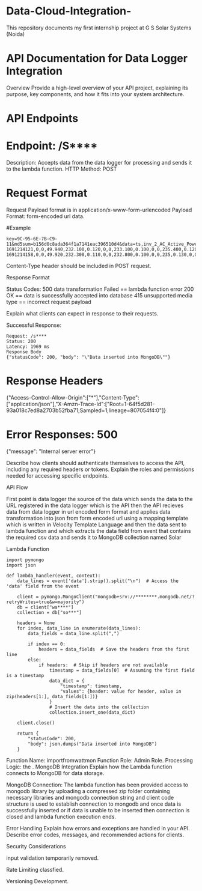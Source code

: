 # Data-Cloud-Integration-
This repository documents my first internship project at G S Solar Systems (Noida)

# API Documentation for Data Logger Integration
Overview
Provide a high-level overview of your API project, explaining its purpose, key components, and how it fits into your system architecture.

# API Endpoints

# Endpoint: /S****

Description: Accepts data from the data logger for processing and sends it to the lambda function.
HTTP Method: POST
# Request Format
Request Payload format is in application/x-www-form-urlencoded 
Payload Format: form-encoded url data.

#Example
```
key=9C-95-6E-7B-C9-11&md5sum=b156d0c8ada364f1a7141eac396510d4&data=ts,inv_2_AC_Active_Power,inv_2_AC_Reactive_Power,inv_2_AC_Frequency,inv_2_AC_Voltage_AN,inv_2_AC_Current_A,inv_2_AC_Active_Power_A,inv_2_AC_PF_A,inv_2_AC_Voltage_BN,inv_2_AC_Current_B,inv_2_AC_Active_Power_B,inv_2_AC_PF_B,inv_2_AC_Voltage_CN,inv_2_AC_Current_C,inv_2_AC_Active_Power_C,inv_2_AC_PF_C,inv_2_DC_Voltage_1,inv_2_DC_Current_1,inv_2_DC_Power_1,inv_2_DC_Voltage_2,inv_2_DC_Current_2,inv_2_DC_Power_2,inv_2_DC_Voltage_3,inv_2_DC_Current_3,inv_2_DC_Power_3,inv_2_DC_Voltage_4,inv_2_DC_Current_4,inv_2_DC_Power_4,inv_2_DC_Voltage_5,inv_2_DC_Current_5,inv_2_DC_Power_5,inv_2_DC_Voltage_6,inv_2_DC_Current_6,inv_2_DC_Power_6,inv_2_DC_Voltage_7,inv_2_DC_Current_7,inv_2_DC_Power_7,inv_2_DC_Voltage_8,inv_2_DC_Current_8,inv_2_DC_Power_8,inv_2_DC_Voltage_9,inv_2_DC_Current_9,inv_2_DC_Power_9,inv_2_DC_Voltage_10,inv_2_DC_Current_10,inv_2_DC_Power_10,inv_2_DC_Voltage_11,inv_2_DC_Current_11,inv_2_DC_Power_11,inv_2_DC_Voltage_12,inv_2_DC_Current_12,inv_2_DC_Power_12,inv_2_kWh_Day_Active,inv_2_kWh_Total_Active,inv_2_Status_Code,inv_2_Event_Code,inv_2_percent,inv_1_AC_Active_Power,inv_1_AC_Reactive_Power,inv_1_AC_Frequency,inv_1_kWh_Total_Active,inv_1_kWh_Day_Active,inv_1_Status_Code,inv_1_Event_Code,inv_1_Event_Code_2,inv_1_Event_Code_3,inv_1_Event_Code_4,inv_1_Event_Code_5,inv_1_DC_Voltage_1,inv_1_DC_Current_1,inv_1_DC_Voltage_2,inv_1_DC_Current_2,inv_1_DC_Voltage_3,inv_1_DC_Current_3,inv_1_DC_Power_1,inv_1_DC_Power_2,inv_1_DC_Power_3,inv_1_AC_Voltage_AN,inv_1_AC_Current_A,inv_1_AC_Voltage_BN,inv_1_AC_Current_B,inv_1_AC_Voltage_CN,inv_1_AC_Current_C,inv_1_Temperature_Internal,inv_1_Current_String_1,inv_1_Current_String_2,inv_1_Current_String_3,inv_1_Current_String_4,inv_1_Current_String_5,inv_1_Current_String_6,inv_1_Current_String_7,inv_1_Current_String_8,inv_1_Current_String_9,inv_1_Current_String_10,inv_1_Current_String_11,inv_1_Current_String_12,inv_1_percent,meter_grid_AC_Active_Power,meter_grid_AC_Reactive_Power,meter_grid_AC_Apparent_Power,meter_grid_kWh_Total_Import,meter_grid_AC_Voltage_AN,meter_grid_AC_Voltage_BN,meter_grid_AC_Voltage_CN,meter_grid_AC_Voltage_AB,meter_grid_AC_Voltage_BC,meter_grid_AC_Voltage_CA,meter_grid_AC_Current_A,meter_grid_AC_Current_B,meter_grid_AC_Current_C,meter_grid_AC_Active_Power_A,meter_grid_AC_Active_Power_B,meter_grid_AC_Active_Power_C,meter_grid_AC_Apparent_Power_A,meter_grid_AC_Apparent_Power_B,meter_grid_AC_Apparent_Power_C,meter_grid_AC_Reactive_Power_A,meter_grid_AC_Reactive_Power_B,meter_grid_AC_Reactive_Power_C,meter_grid_AC_PF,meter_grid_AC_Frequency,meter_grid_kVAh_Total_Import,meter_grid_kVARh_Total_Import,meter_grid_kVARh_Total_Export,meter_DG125_AC_Active_Power,meter_DG125_AC_Reactive_Power,meter_DG125_AC_Apparent_Power,meter_DG125_kWh_Total_Import,meter_DG125_AC_Voltage_AN,meter_DG125_AC_Voltage_BN,meter_DG125_AC_Voltage_CN,meter_DG125_AC_Voltage_AB,meter_DG125_AC_Voltage_BC,meter_DG125_AC_Voltage_CA,meter_DG125_AC_Current_A,meter_DG125_AC_Current_B,meter_DG125_AC_Current_C,meter_DG125_AC_Active_Power_A,meter_DG125_AC_Active_Power_B,meter_DG125_AC_Active_Power_C,meter_DG125_AC_Apparent_Power_A,meter_DG125_AC_Apparent_Power_B,meter_DG125_AC_Apparent_Power_C,meter_DG125_AC_Reactive_Power_A,meter_DG125_AC_Reactive_Power_B,meter_DG125_AC_Reactive_Power_C,meter_DG125_AC_PF,meter_DG125_AC_Frequency,meter_DG125_kVAh_Total_Import,meter_DG125_kVARh_Total_Import,meter_DG125_kVARh_Total_Export,meter_DG250_AC_Active_Power,meter_DG250_AC_Reactive_Power,meter_DG250_AC_Apparent_Power,meter_DG250_kWh_Total_Import,meter_DG250_AC_Voltage_AN,meter_DG250_AC_Voltage_BN,meter_DG250_AC_Voltage_CN,meter_DG250_AC_Voltage_AB,meter_DG250_AC_Voltage_BC,meter_DG250_AC_Voltage_CA,meter_DG250_AC_Current_A,meter_DG250_AC_Current_B,meter_DG250_AC_Current_C,meter_DG250_AC_Active_Power_A,meter_DG250_AC_Active_Power_B,meter_DG250_AC_Active_Power_C,meter_DG250_AC_Apparent_Power_A,meter_DG250_AC_Apparent_Power_B,meter_DG250_AC_Apparent_Power_C,meter_DG250_AC_Reactive_Power_A,meter_DG250_AC_Reactive_Power_B,meter_DG250_AC_Reactive_Power_C,meter_DG250_AC_PF,meter_DG250_AC_Frequency,meter_DG250_kVAh_Total_Import,meter_DG250_kVARh_Total_Import,meter_DG250_kVARh_Total_Export,eb_state,kWh_Curtailment_Day,kWh_Curtailment_Lifetime,kWh_Curtailment_DG_Day,kWh_Curtailment_Grid_Day
1691214121,0,0,49.940,232.100,0.120,0,0,233.100,0.100,0,0,235.400,0.120,0,0,490.100,0,0,490.200,0,0,276.200,0,0,490,0,0,490,0,0,490.100,0,0,490.400,0,0,490.100,0,0,489.900,0,0,489.600,0,0,96.600,0,0,96,0,0,0,26852.400,0,0,0,0,0,0,16095,170.800,0,0,0,0,0,0,0,0,0,0,0,0,0,0,0,0,0,0,0,0,0,0,0,0,0,0,0,0,0,0,0,0,0,0,0,60185.984,-14305.585,61893.344,11868.400,234.840,233.440,232.690,405.390,403.900,404.800,87.664,103.856,72.824,20249.582,23392.458,16985.238,20642.376,24265.726,16985.238,-4007.763,-6451.228,-3846.593,-0.972,49.940,12596.900,645.800,2867,0,0,0,350.200,0,0,0,0,0,0,0,0,0,0,0,0,0,0,0,0,0,0,0,0,357.800,1.900,66.700,0,0,0,883.300,0,0,0,0,0,0,0,0,0,0,0,0,0,0,0,0,0,0,0,0,918.800,122.800,94.300,0,0,0,0,0
1691214158,0,0,49.920,232.300,0.110,0,0,232.800,0.100,0,0,235,0.130,0,0,493.400,0,0,493.600,0,0,277.200,0,0,493.300,0,0,493.300,0,0,493.400,0,0,493.800,0,0,493.300,0,0,493.300,0,0,493,0,0,97.200,0,0,96.700,0,0,0,26852.400,0,0,0,0,0,0,16095,170.800,0,0,0,0,0,0,0,0,0,0,0,0,0,0,0,0,0,0,0,0,0,0,0,0,0,0,0,0,0,0,0,0,0,0,0,61599.024,-14434.688,63296.924,11869,234.630,233.250,232.460,405.020,403.540,404.420,89.472,105.704,75.400,20582.072,23784.232,17527.482,20992.814,24655.458,17527.482,-4132.382,-6496.302,-3915.754,-0.973,49.923,12597.600,645.800,2867.200,0,0,0,350.200,0,0,0,0,0,0,0,0,0,0,0,0,0,0,0,0,0,0,0,0,357.800,1.900,66.700,0,0,0,883.300,0,0,0,0,0,0,0,0,0,0,0,0,0,0,0,0,0,0,0,0,918.800,122.800,94.300,0,0,0,0,0

```


Content-Type header should be included in POST request.

Response Format

Status Codes: 500 data transformation Failed  == lambda function error 
              200 OK                          == data is successfully accepted into database
              415 unsupported media type      == incorrect request payload 

              
Explain what clients can expect in response to their requests.

Successful Response: 
```
Request: /s****
Status: 200
Latency: 1969 ms
Response Body
{"statusCode": 200, "body": "\"Data inserted into MongoDB\""}

```

# Response Headers
{"Access-Control-Allow-Origin":["*"],"Content-Type":["application/json"],"X-Amzn-Trace-Id":["Root=1-64f5d281-93a018c7ed8a2703b52fba71;Sampled=1;lineage=807054f4:0"]}

# Error Responses: 500

{"message": "Internal server error"}


Describe how clients should authenticate themselves to access the API, including any required headers or tokens. Explain the roles and permissions needed for accessing specific endpoints.

API Flow

First point is data logger the source of the data which sends the data to the URL registered in the data logger which is the API then the API recieves data from data logger in url encoded form format and applies data transformation into json from form encoded url using a mapping template which is written in Velocity Template Language and then the data sent to lambda function and which extracts the data field from event that contains the required csv data and sends it to MongoDB collection named Solar 

Lambda Function

```
import pymongo
import json

def lambda_handler(event, context):
    data_lines = event['data'].strip().split("\n")  # Access the 'data' field from the event

    client = pymongo.MongoClient("mongodb+srv://********.mongodb.net/?retryWrites=true&w=majority")
    db = client["wa****"]
    collection = db["so***"]

    headers = None
    for index, data_line in enumerate(data_lines):
        data_fields = data_line.split(",")
        
        if index == 0:
            headers = data_fields  # Save the headers from the first line
        else:
            if headers:  # Skip if headers are not available
                timestamp = data_fields[0]  # Assuming the first field is a timestamp
                data_dict = {
                    "timestamp": timestamp,
                    "values": {header: value for header, value in zip(headers[1:], data_fields[1:])}
                }
                # Insert the data into the collection
                collection.insert_one(data_dict)
    
    client.close()
    
    return {
        "statusCode": 200,
        "body": json.dumps("Data inserted into MongoDB")
    }

```


Function Name: importfromwattmon
Function Role: Admin Role.
Processing Logic: the .
MongoDB Integration
Explain how the Lambda function connects to MongoDB for data storage.

MongoDB Connection: The lambda function has been provided access to mongodb library by uploading a compressed zip folder containing necessary libraries and mongodb connection string and client code structure is used to establish connection to mongodb and once data is successfully inserted or if data is unable to be inserted then connection is closed and lambda function execution ends.

Error Handling
Explain how errors and exceptions are handled in your API. Describe error codes, messages, and recommended actions for clients.

Security Considerations

input validation temporarily removed.

Rate Limiting
classfied.

Versioning
Development.
